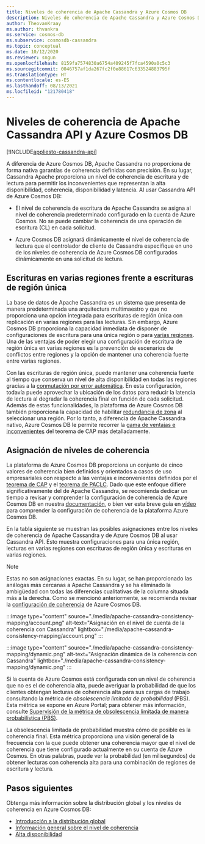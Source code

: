 ```yaml
---
title: Niveles de coherencia de Apache Cassandra y Azure Cosmos DB
description: Niveles de coherencia de Apache Cassandra y Azure Cosmos DB.
author: TheovanKraay
ms.author: thvankra
ms.service: cosmos-db
ms.subservice: cosmosdb-cassandra
ms.topic: conceptual
ms.date: 10/12/2020
ms.reviewer: sngun
ms.openlocfilehash: 8159fa7574830a6754a409245f7fca4590a0c5c3
ms.sourcegitcommit: 0046757af1da267fc2f0e88617c633524883795f
ms.translationtype: HT
ms.contentlocale: es-ES
ms.lasthandoff: 08/13/2021
ms.locfileid: "121780418"
---
```

# <a name="apache-cassandra-and-azure-cosmos-db-cassandra-api-consistency-levels"></a>Niveles de coherencia de Apache Cassandra API y Azure Cosmos DB
[!INCLUDE[appliesto-cassandra-api](../includes/appliesto-cassandra-api.md)]

A diferencia de Azure Cosmos DB, Apache Cassandra no proporciona de forma nativa garantías de coherencia definidas con precisión. En su lugar, Cassandra Apache proporciona un nivel de coherencia de escritura y de lectura para permitir los inconvenientes que representan la alta disponibilidad, coherencia, disponibilidad y latencia. Al usar Cassandra API de Azure Cosmos DB:

* El nivel de coherencia de escritura de Apache Cassandra se asigna al nivel de coherencia predeterminado configurado en la cuenta de Azure Cosmos. No se puede cambiar la coherencia de una operación de escritura (CL) en cada solicitud.

* Azure Cosmos DB asignará dinámicamente el nivel de coherencia de lectura que el controlador de cliente de Cassandra especifique en uno de los niveles de coherencia de Azure Cosmos DB configurados dinámicamente en una solicitud de lectura.

## <a name="multi-region-writes-vs-single-region-writes"></a>Escrituras en varias regiones frente a escrituras de región única

La base de datos de Apache Cassandra es un sistema que presenta de manera predeterminada una arquitectura multimaestro y que no proporciona una opción integrada para escrituras de región única con replicación en varias regiones para las lecturas. Sin embargo, Azure Cosmos DB proporciona la capacidad inmediata de disponer de configuraciones de escritura para una única región o para [varias regiones](../how-to-multi-master.md). Una de las ventajas de poder elegir una configuración de escritura de región única en varias regiones es la prevención de escenarios de conflictos entre regiones y la opción de mantener una coherencia fuerte entre varias regiones. 

Con las escrituras de región única, puede mantener una coherencia fuerte al tiempo que conserva un nivel de alta disponibilidad en todas las regiones gracias a la [conmutación por error automática](../high-availability.md#multi-region-accounts-with-a-single-write-region-write-region-outage). En esta configuración, todavía puede aprovechar la ubicación de los datos para reducir la latencia de lectura al degradar la coherencia final en función de cada solicitud. Además de estas funcionalidades, la plataforma de Azure Cosmos DB también proporciona la capacidad de habilitar [redundancia de zona](../high-availability.md#availability-zone-support) al seleccionar una región. Por lo tanto, a diferencia de Apache Cassandra nativo, Azure Cosmos DB le permite recorrer la [gama de ventajas e inconvenientes](../consistency-levels.md#rto) del teorema de CAP más detalladamente.

## <a name="mapping-consistency-levels"></a>Asignación de niveles de coherencia

La plataforma de Azure Cosmos DB proporciona un conjunto de cinco valores de coherencia bien definidos y orientados a casos de uso empresariales con respecto a las ventajas e inconvenientes definidos por el [teorema de CAP](https://en.wikipedia.org/wiki/CAP_theorem) y el [teorema de PACLC](https://en.wikipedia.org/wiki/PACELC_theorem). Dado que este enfoque difiere significativamente del de Apache Cassandra, se recomienda dedicar un tiempo a revisar y comprender la configuración de coherencia de Azure Cosmos DB en nuestra [documentación](../consistency-levels.md), o bien ver esta breve guía en [vídeo](https://www.youtube.com/watch?v=t1--kZjrG-o) para comprender la configuración de coherencia de la plataforma Azure Cosmos DB.

En la tabla siguiente se muestran las posibles asignaciones entre los niveles de coherencia de Apache Cassandra y de Azure Cosmos DB al usar Cassandra API. Esto muestra configuraciones para una única región, lecturas en varias regiones con escrituras de región única y escrituras en varias regiones.

> [!NOTE]
> Estas no son asignaciones exactas. En su lugar, se han proporcionado las análogas más cercanas a Apache Cassandra y se ha eliminado la ambigüedad con todas las diferencias cualitativas de la columna situada más a la derecha. Como se mencionó anteriormente, se recomienda revisar la [configuración de coherencia](../consistency-levels.md) de Azure Cosmos DB. 

:::image type="content" source="./media/apache-cassandra-consistency-mapping/account.png" alt-text="Asignación en el nivel de cuenta de la coherencia con Cassandra" lightbox="./media/apache-cassandra-consistency-mapping/account.png" :::

:::image type="content" source="./media/apache-cassandra-consistency-mapping/dynamic.png" alt-text="Asignación dinámica de la coherencia con Cassandra" lightbox="./media/apache-cassandra-consistency-mapping/dynamic.png" :::

Si la cuenta de Azure Cosmos está configurada con un nivel de coherencia que no es el de coherencia alta, puede averiguar la probabilidad de que los clientes obtengan lecturas de coherencia alta para sus cargas de trabajo consultando la métrica de *obsolescencia limitada de probabilidad* (PBS). Esta métrica se expone en Azure Portal; para obtener más información, consulte [Supervisión de la métrica de obsolescencia limitada de manera probabilística (PBS)](../how-to-manage-consistency.md#monitor-probabilistically-bounded-staleness-pbs-metric).

La obsolescencia limitada de probabilidad muestra cómo de posible es la coherencia final. Esta métrica proporciona una visión general de la frecuencia con la que puede obtener una coherencia mayor que el nivel de coherencia que tiene configurado actualmente en su cuenta de Azure Cosmos. En otras palabras, puede ver la probabilidad (en milisegundos) de obtener lecturas con coherencia alta para una combinación de regiones de escritura y lectura.

## <a name="next-steps"></a>Pasos siguientes

Obtenga más información sobre la distribución global y los niveles de coherencia en Azure Cosmos DB:

* [Introducción a la distribución global](../distribute-data-globally.md)
* [Información general sobre el nivel de coherencia](../consistency-levels.md)
* [Alta disponibilidad](../high-availability.md)
